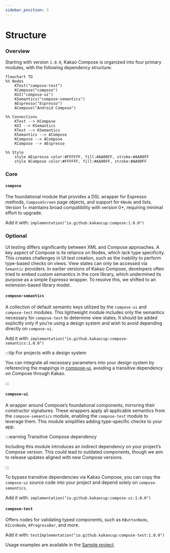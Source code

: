 ```yaml
---
sidebar_position: 3
---
```


# Structure

### **Overview**

Starting with version `1.0.0`, Kakao Compose is organized into four primary modules, with the following dependency structure:

```mermaid
flowchart TD
%% Nodes
    KTest("compose-test")
    KCompose("compose")
    KUI("compose-ui")
    KSemantics("compose-semantics")
    AEspresso("Espresso")
    ACompose("Android Compose")

%% Connections
    KTest --> KCompose
    KUI --> KSemantics
    KTest --> KSemantics
    KSemantics --> ACompose 
    KCompose --> ACompose 
    KCompose --> AEspresso

%% Style
    style AEspresso color:#FFFFFF, fill:#AA00FF, stroke:#AA00FF
    style ACompose color:#FFFFFF, fill:#AA00FF, stroke:#AA00FF
```

### **Core**
#### `compose`
The foundational module that provides a DSL wrapper for Espresso methods, `ComposeScreen` page objects, and support for `KNode` and lists. Version 1+ maintains broad compatibility with version 0+, requiring minimal effort to upgrade.

Add it with: `implementation("io.github.kakaocup:compose:1.0.0")`

### **Optional**

UI testing differs significantly between XML and Compose approaches. A key aspect of Compose is its reliance on Nodes, which lack type specificity. This creates challenges in UI test creation, such as the inability to perform type-based checks on views. View states can only be accessed via `Semantic` providers. In earlier versions of Kakao Compose, developers often tried to embed custom semantics in the core library, which undermined its purpose as a simple Espresso wrapper. To resolve this, we shifted to an extension-based library model.

#### `compose-semantics`
A collection of default semantic keys utilized by the `compose-ui` and `compose-test` modules. This lightweight module includes only the semantics necessary for `compose-test` to determine view states. It should be added explicitly only if you’re using a design system and wish to avoid depending directly on `compose-ui`.

Add it with: `implementation("io.github.kakaocup:compose-semantics:1.0.0")`

:::tip For projects with a design system

You can integrate all necessary parameters into your design system by referencing the mappings in [compose-ui](https://github.com/KakaoCup/Compose/tree/master/compose-ui/src/main/kotlin/io/github/kakaocup/compose/foundation), avoiding a transitive dependency on Compose through Kakao.

:::

#### `compose-ui`
A wrapper around Compose’s foundational components, mirroring their constructor signatures. These wrappers apply all applicable semantics from the `compose-semantics` module, enabling the `compose-test` module to leverage them. This module simplifies adding type-specific checks to your app.

:::warning Transitive Compose dependency

Including this module introduces an indirect dependency on your project’s Compose version. This could lead to outdated components, though we aim to release updates aligned with new Compose versions.

:::

To bypass transitive dependencies via Kakao Compose, you can copy the `compose-ui` source code into your project and depend solely on `compose-semantics`.

Add it with: `implementation("io.github.kakaocup:compose-ui:1.0.0")`

#### `compose-test`
Offers nodes for validating typed components, such as `KButtonNode`, `KIconNode`, `KProgressBar`, and more.

Add it with: `testImplementation("io.github.kakaocup:compose-test:1.0.0")`

Usage examples are available in the [Sample project](https://github.com/KakaoCup/Compose/tree/master/sample/src/androidTest/java/io/github/kakaocup/compose/test/node).
